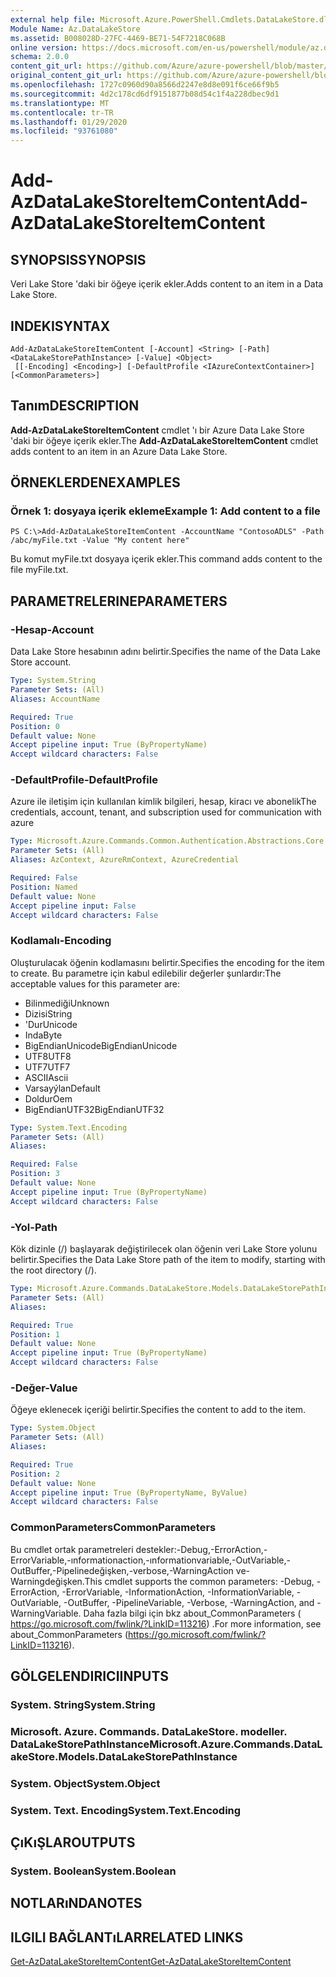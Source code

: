 ```yaml
---
external help file: Microsoft.Azure.PowerShell.Cmdlets.DataLakeStore.dll-Help.xml
Module Name: Az.DataLakeStore
ms.assetid: B008028D-27FC-4469-BE71-54F7218C068B
online version: https://docs.microsoft.com/en-us/powershell/module/az.datalakestore/add-azdatalakestoreitemcontent
schema: 2.0.0
content_git_url: https://github.com/Azure/azure-powershell/blob/master/src/DataLakeStore/DataLakeStore/help/Add-AzDataLakeStoreItemContent.md
original_content_git_url: https://github.com/Azure/azure-powershell/blob/master/src/DataLakeStore/DataLakeStore/help/Add-AzDataLakeStoreItemContent.md
ms.openlocfilehash: 1727c0960d90a8566d2247e8d8e091f6ce66f9b5
ms.sourcegitcommit: 4d2c178cd6df9151877b08d54c1f4a228dbec9d1
ms.translationtype: MT
ms.contentlocale: tr-TR
ms.lasthandoff: 01/29/2020
ms.locfileid: "93761080"
---
```

# <span data-ttu-id="ed9ab-101">Add-AzDataLakeStoreItemContent</span><span class="sxs-lookup"><span data-stu-id="ed9ab-101">Add-AzDataLakeStoreItemContent</span></span>

## <span data-ttu-id="ed9ab-102">SYNOPSIS</span><span class="sxs-lookup"><span data-stu-id="ed9ab-102">SYNOPSIS</span></span>
<span data-ttu-id="ed9ab-103">Veri Lake Store 'daki bir öğeye içerik ekler.</span><span class="sxs-lookup"><span data-stu-id="ed9ab-103">Adds content to an item in a Data Lake Store.</span></span>

## <span data-ttu-id="ed9ab-104">INDEKI</span><span class="sxs-lookup"><span data-stu-id="ed9ab-104">SYNTAX</span></span>

```
Add-AzDataLakeStoreItemContent [-Account] <String> [-Path] <DataLakeStorePathInstance> [-Value] <Object>
 [[-Encoding] <Encoding>] [-DefaultProfile <IAzureContextContainer>] [<CommonParameters>]
```

## <span data-ttu-id="ed9ab-105">Tanım</span><span class="sxs-lookup"><span data-stu-id="ed9ab-105">DESCRIPTION</span></span>
<span data-ttu-id="ed9ab-106">**Add-AzDataLakeStoreItemContent** cmdlet 'ı bir Azure Data Lake Store 'daki bir öğeye içerik ekler.</span><span class="sxs-lookup"><span data-stu-id="ed9ab-106">The **Add-AzDataLakeStoreItemContent** cmdlet adds content to an item in an Azure Data Lake Store.</span></span>

## <span data-ttu-id="ed9ab-107">ÖRNEKLERDEN</span><span class="sxs-lookup"><span data-stu-id="ed9ab-107">EXAMPLES</span></span>

### <span data-ttu-id="ed9ab-108">Örnek 1: dosyaya içerik ekleme</span><span class="sxs-lookup"><span data-stu-id="ed9ab-108">Example 1: Add content to a file</span></span>
```
PS C:\>Add-AzDataLakeStoreItemContent -AccountName "ContosoADLS" -Path /abc/myFile.txt -Value "My content here"
```

<span data-ttu-id="ed9ab-109">Bu komut myFile.txt dosyaya içerik ekler.</span><span class="sxs-lookup"><span data-stu-id="ed9ab-109">This command adds content to the file myFile.txt.</span></span>

## <span data-ttu-id="ed9ab-110">PARAMETRELERINE</span><span class="sxs-lookup"><span data-stu-id="ed9ab-110">PARAMETERS</span></span>

### <span data-ttu-id="ed9ab-111">-Hesap</span><span class="sxs-lookup"><span data-stu-id="ed9ab-111">-Account</span></span>
<span data-ttu-id="ed9ab-112">Data Lake Store hesabının adını belirtir.</span><span class="sxs-lookup"><span data-stu-id="ed9ab-112">Specifies the name of the Data Lake Store account.</span></span>

```yaml
Type: System.String
Parameter Sets: (All)
Aliases: AccountName

Required: True
Position: 0
Default value: None
Accept pipeline input: True (ByPropertyName)
Accept wildcard characters: False
```

### <span data-ttu-id="ed9ab-113">-DefaultProfile</span><span class="sxs-lookup"><span data-stu-id="ed9ab-113">-DefaultProfile</span></span>
<span data-ttu-id="ed9ab-114">Azure ile iletişim için kullanılan kimlik bilgileri, hesap, kiracı ve abonelik</span><span class="sxs-lookup"><span data-stu-id="ed9ab-114">The credentials, account, tenant, and subscription used for communication with azure</span></span>

```yaml
Type: Microsoft.Azure.Commands.Common.Authentication.Abstractions.Core.IAzureContextContainer
Parameter Sets: (All)
Aliases: AzContext, AzureRmContext, AzureCredential

Required: False
Position: Named
Default value: None
Accept pipeline input: False
Accept wildcard characters: False
```

### <span data-ttu-id="ed9ab-115">Kodlamalı</span><span class="sxs-lookup"><span data-stu-id="ed9ab-115">-Encoding</span></span>
<span data-ttu-id="ed9ab-116">Oluşturulacak öğenin kodlamasını belirtir.</span><span class="sxs-lookup"><span data-stu-id="ed9ab-116">Specifies the encoding for the item to create.</span></span>
<span data-ttu-id="ed9ab-117">Bu parametre için kabul edilebilir değerler şunlardır:</span><span class="sxs-lookup"><span data-stu-id="ed9ab-117">The acceptable values for this parameter are:</span></span>
- <span data-ttu-id="ed9ab-118">Bilinmediği</span><span class="sxs-lookup"><span data-stu-id="ed9ab-118">Unknown</span></span>
- <span data-ttu-id="ed9ab-119">Dizisi</span><span class="sxs-lookup"><span data-stu-id="ed9ab-119">String</span></span>
- <span data-ttu-id="ed9ab-120">'Dur</span><span class="sxs-lookup"><span data-stu-id="ed9ab-120">Unicode</span></span>
- <span data-ttu-id="ed9ab-121">Inda</span><span class="sxs-lookup"><span data-stu-id="ed9ab-121">Byte</span></span>
- <span data-ttu-id="ed9ab-122">BigEndianUnicode</span><span class="sxs-lookup"><span data-stu-id="ed9ab-122">BigEndianUnicode</span></span>
- <span data-ttu-id="ed9ab-123">UTF8</span><span class="sxs-lookup"><span data-stu-id="ed9ab-123">UTF8</span></span>
- <span data-ttu-id="ed9ab-124">UTF7</span><span class="sxs-lookup"><span data-stu-id="ed9ab-124">UTF7</span></span>
- <span data-ttu-id="ed9ab-125">ASCII</span><span class="sxs-lookup"><span data-stu-id="ed9ab-125">Ascii</span></span>
- <span data-ttu-id="ed9ab-126">Varsayýlan</span><span class="sxs-lookup"><span data-stu-id="ed9ab-126">Default</span></span>
- <span data-ttu-id="ed9ab-127">Doldur</span><span class="sxs-lookup"><span data-stu-id="ed9ab-127">Oem</span></span>
- <span data-ttu-id="ed9ab-128">BigEndianUTF32</span><span class="sxs-lookup"><span data-stu-id="ed9ab-128">BigEndianUTF32</span></span>

```yaml
Type: System.Text.Encoding
Parameter Sets: (All)
Aliases:

Required: False
Position: 3
Default value: None
Accept pipeline input: True (ByPropertyName)
Accept wildcard characters: False
```

### <span data-ttu-id="ed9ab-129">-Yol</span><span class="sxs-lookup"><span data-stu-id="ed9ab-129">-Path</span></span>
<span data-ttu-id="ed9ab-130">Kök dizinle (/) başlayarak değiştirilecek olan öğenin veri Lake Store yolunu belirtir.</span><span class="sxs-lookup"><span data-stu-id="ed9ab-130">Specifies the Data Lake Store path of the item to modify, starting with the root directory (/).</span></span>

```yaml
Type: Microsoft.Azure.Commands.DataLakeStore.Models.DataLakeStorePathInstance
Parameter Sets: (All)
Aliases:

Required: True
Position: 1
Default value: None
Accept pipeline input: True (ByPropertyName)
Accept wildcard characters: False
```

### <span data-ttu-id="ed9ab-131">-Değer</span><span class="sxs-lookup"><span data-stu-id="ed9ab-131">-Value</span></span>
<span data-ttu-id="ed9ab-132">Öğeye eklenecek içeriği belirtir.</span><span class="sxs-lookup"><span data-stu-id="ed9ab-132">Specifies the content to add to the item.</span></span>

```yaml
Type: System.Object
Parameter Sets: (All)
Aliases:

Required: True
Position: 2
Default value: None
Accept pipeline input: True (ByPropertyName, ByValue)
Accept wildcard characters: False
```

### <span data-ttu-id="ed9ab-133">CommonParameters</span><span class="sxs-lookup"><span data-stu-id="ed9ab-133">CommonParameters</span></span>
<span data-ttu-id="ed9ab-134">Bu cmdlet ortak parametreleri destekler:-Debug,-ErrorAction,-ErrorVariable,-ınformationaction,-ınformationvariable,-OutVariable,-OutBuffer,-Pipelinedeğişken,-verbose,-WarningAction ve-Warningdeğişken.</span><span class="sxs-lookup"><span data-stu-id="ed9ab-134">This cmdlet supports the common parameters: -Debug, -ErrorAction, -ErrorVariable, -InformationAction, -InformationVariable, -OutVariable, -OutBuffer, -PipelineVariable, -Verbose, -WarningAction, and -WarningVariable.</span></span> <span data-ttu-id="ed9ab-135">Daha fazla bilgi için bkz about_CommonParameters ( https://go.microsoft.com/fwlink/?LinkID=113216) .</span><span class="sxs-lookup"><span data-stu-id="ed9ab-135">For more information, see about_CommonParameters (https://go.microsoft.com/fwlink/?LinkID=113216).</span></span>

## <span data-ttu-id="ed9ab-136">GÖLGELENDIRICI</span><span class="sxs-lookup"><span data-stu-id="ed9ab-136">INPUTS</span></span>

### <span data-ttu-id="ed9ab-137">System. String</span><span class="sxs-lookup"><span data-stu-id="ed9ab-137">System.String</span></span>

### <span data-ttu-id="ed9ab-138">Microsoft. Azure. Commands. DataLakeStore. modeller. DataLakeStorePathInstance</span><span class="sxs-lookup"><span data-stu-id="ed9ab-138">Microsoft.Azure.Commands.DataLakeStore.Models.DataLakeStorePathInstance</span></span>

### <span data-ttu-id="ed9ab-139">System. Object</span><span class="sxs-lookup"><span data-stu-id="ed9ab-139">System.Object</span></span>

### <span data-ttu-id="ed9ab-140">System. Text. Encoding</span><span class="sxs-lookup"><span data-stu-id="ed9ab-140">System.Text.Encoding</span></span>

## <span data-ttu-id="ed9ab-141">ÇıKıŞLAR</span><span class="sxs-lookup"><span data-stu-id="ed9ab-141">OUTPUTS</span></span>

### <span data-ttu-id="ed9ab-142">System. Boolean</span><span class="sxs-lookup"><span data-stu-id="ed9ab-142">System.Boolean</span></span>

## <span data-ttu-id="ed9ab-143">NOTLARıNDA</span><span class="sxs-lookup"><span data-stu-id="ed9ab-143">NOTES</span></span>

## <span data-ttu-id="ed9ab-144">ILGILI BAĞLANTıLAR</span><span class="sxs-lookup"><span data-stu-id="ed9ab-144">RELATED LINKS</span></span>

[<span data-ttu-id="ed9ab-145">Get-AzDataLakeStoreItemContent</span><span class="sxs-lookup"><span data-stu-id="ed9ab-145">Get-AzDataLakeStoreItemContent</span></span>](./Get-AzDataLakeStoreItemContent.md)


